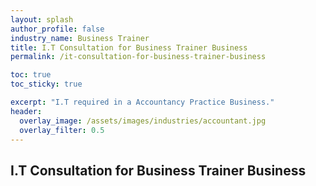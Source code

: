 ```yaml
---
layout: splash 
author_profile: false 
industry_name: Business Trainer
title: I.T Consultation for Business Trainer Business
permalink: /it-consultation-for-business-trainer-business

toc: true
toc_sticky: true

excerpt: "I.T required in a Accountancy Practice Business."
header:
  overlay_image: /assets/images/industries/accountant.jpg
  overlay_filter: 0.5 
---
```


## I.T Consultation for Business Trainer Business